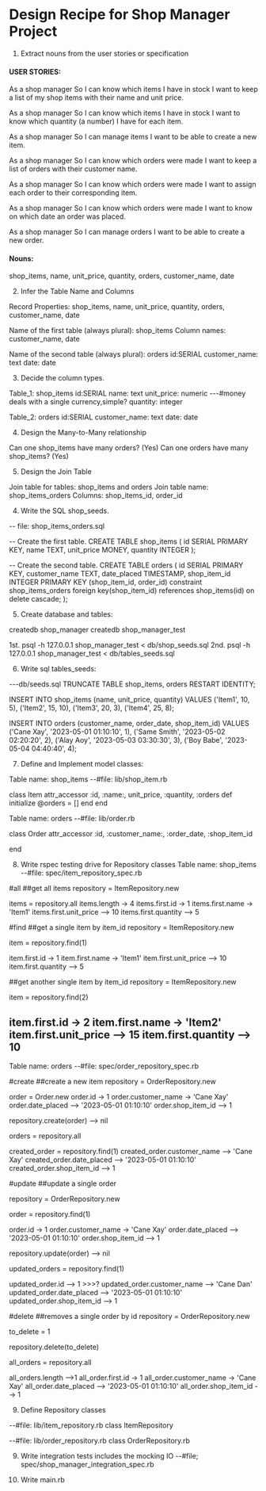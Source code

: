 # Design Recipe for Shop Manager Project

1. Extract nouns from the user stories or specification

#### USER STORIES:

As a shop manager
So I can know which items I have in stock
I want to keep a list of my shop items with their name and unit price.

As a shop manager
So I can know which items I have in stock
I want to know which quantity (a number) I have for each item.

As a shop manager
So I can manage items
I want to be able to create a new item.

As a shop manager
So I can know which orders were made
I want to keep a list of orders with their customer name.

As a shop manager
So I can know which orders were made
I want to assign each order to their corresponding item.

As a shop manager
So I can know which orders were made
I want to know on which date an order was placed. 

As a shop manager
So I can manage orders
I want to be able to create a new order.

#### Nouns:
shop_items, name, unit_price, quantity, orders, customer_name, date

2. Infer the Table Name and Columns

Record	Properties:
shop_items, name, unit_price, quantity, orders, customer_name, date

Name of the first table (always plural): shop_items
Column names: customer_name, date

Name of the second table (always plural): orders
id:SERIAL
customer_name: text
date: date

3. Decide the column types.

Table_1: shop_items
id:SERIAL
name: text
unit_price: numeric     ---#money deals with a single currency,simple?
quantity: integer

Table_2: orders
id:SERIAL
customer_name: text
date: date

4. Design the Many-to-Many relationship

Can one shop_items have many orders? (Yes)
Can one orders have many shop_items? (Yes)

5. Design the Join Table

Join table for tables: shop_items and orders
Join table name: shop_items_orders
Columns: shop_items_id, order_id

4. Write the SQL shop_seeds.

-- file: shop_items_orders.sql

-- Create the first table.
CREATE TABLE shop_items (
 id SERIAL PRIMARY KEY,
 name TEXT,
 unit_price MONEY,
 quantity INTEGER
);


-- Create the second table.
CREATE TABLE orders (
 id SERIAL PRIMARY KEY,
 customer_name TEXT,
 date_placed TIMESTAMP,
 shop_item_id INTEGER
 PRIMARY KEY (shop_item_id, order_id)
 constraint shop_items_orders foreign key(shop_item_id) references shop_items(id) on delete cascade;
);

5. Create database and tables:

createdb shop_manager
createdb shop_manager_test

1st. psql -h 127.0.0.1 shop_manager_test < db/shop_seeds.sql
2nd. psql -h 127.0.0.1 shop_manager_test < db/tables_seeds.sql

6. Write sql tables_seeds:

---db/seeds.sql
TRUNCATE TABLE shop_items, orders RESTART IDENTITY;

INSERT INTO shop_items (name, unit_price, quantity) VALUES
('Item1', 10, 5),
('Item2', 15, 10),
('Item3', 20, 3),
('Item4', 25, 8);


INSERT INTO orders (customer_name, order_date, shop_item_id) VALUES
('Cane Xay', '2023-05-01 01:10:10', 1),
('Same Smith', '2023-05-02 02:20:20', 2),
('Alay Aoy', '2023-05-03 03:30:30', 3),
('Boy Babe', '2023-05-04 04:40:40', 4);

7. Define and Implement model classes:

Table name: shop_items
--#file: lib/shop_item.rb

class Item
  attr_accessor :id, :name:, unit_price, :quantity, :orders
  def initialize
    @orders = []
  end
end

Table name: orders
--#file: lib/order.rb

class Order
  attr_accessor :id, :customer_name:, :order_date, :shop_item_id

end

8. Write rspec testing drive for Repository classes
Table name: shop_items
--#file: spec/item_repository_spec.rb

#all
##get all items
repository = ItemRepository.new

items = repository.all
items.length -> 4
items.first.id -> 1
items.first.name -> 'Item1'
items.first.unit_price --> 10
items.first.quantity --> 5

#find
##get a single item by item_id
repository = ItemRepository.new

item = repository.find(1)

item.first.id -> 1
item.first.name -> 'Item1'
item.first.unit_price --> 10
item.first.quantity --> 5

##get another single item by item_id
repository = ItemRepository.new

item = repository.find(2)

item.first.id -> 2
item.first.name -> 'Item2'
item.first.unit_price --> 15
item.first.quantity --> 10
------------------
Table name: orders
--#file: spec/order_repository_spec.rb

#create
##create a new item
repository = OrderRepository.new

order = Order.new
order.id -> 1
order.customer_name -> 'Cane Xay'
order.date_placed --> '2023-05-01 01:10:10'
order.shop_item_id --> 1

repository.create(order) --> nil

orders = repository.all

created_order = repository.find(1)
created_order.customer_name --> 'Cane Xay'
created_order.date_placed --> '2023-05-01 01:10:10'
created_order.shop_item_id --> 1

#update
##update a single order

repository = OrderRepository.new

order = repository.find(1)

order.id -> 1
order.customer_name -> 'Cane Xay'
order.date_placed --> '2023-05-01 01:10:10'
order.shop_item_id --> 1

repository.update(order) --> nil

updated_orders = repository.find(1)

updated_order.id --> 1   >>>?
updated_order.customer_name --> 'Cane Dan'
updated_order.date_placed --> '2023-05-01 01:10:10'
updated_order.shop_item_id --> 1

#delete
##removes a single order by id
repository = OrderRepository.new

to_delete = 1

repository.delete(to_delete)

all_orders = repository.all

all_orders.length -->1
all_order.first.id -> 1
all_order.customer_name -> 'Cane Xay'
all_order.date_placed --> '2023-05-01 01:10:10'
all_order.shop_item_id --> 1


9. Define Repository classes

--#file: lib/item_repository.rb
class ItemRepository




--#file: lib/order_repository.rb
class OrderRepository.rb

9. Write integration tests includes the mocking IO
--#file; spec/shop_manager_integration_spec.rb

10. Write main.rb
